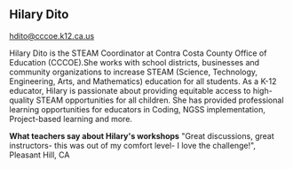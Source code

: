 ## Hilary Dito

[hdito@cccoe.k12.ca.us](mailto:hdito@cccoe.k12.ca.us)

Hilary Dito is the STEAM Coordinator at Contra Costa County Office of Education (CCCOE).She works with school districts, businesses and community organizations to increase STEAM (Science, Technology, Engineering, Arts, and Mathematics) education for all students.
As a K-12 educator, Hilary is passionate about providing equitable access to high-quality STEAM opportunities for all children. She has provided professional learning opportunities for educators in Coding, NGSS implementation, Project-based learning and more.

**What teachers say about Hilary's workshops**
"Great discussions, great instructors- this was out of my comfort level- I love the challenge!", Pleasant Hill, CA
